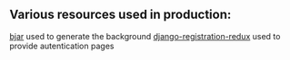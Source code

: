 ## Various resources used in production:

[bjar](https://bgjar.com/) used to generate the background
[django-registration-redux](https://pypi.org/project/django-registration-redux/) used to provide autentication pages
